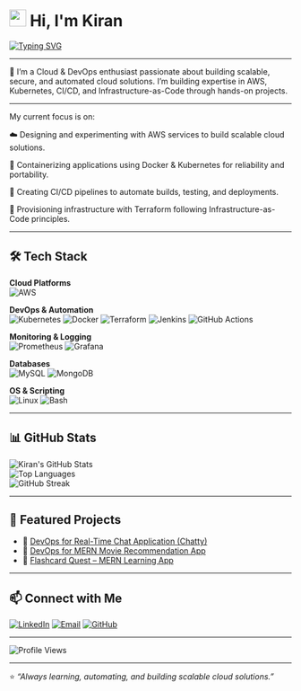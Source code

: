 # <img src="https://media.giphy.com/media/hvRJCLFzcasrR4ia7z/giphy.gif" width="30px"> Hi, I'm Kiran  

[![Typing SVG](https://readme-typing-svg.herokuapp.com?color=36BCF7&lines=Cloud+%26+DevOps+Engineer;AWS+%7C+Kubernetes+%7C+Terraform;CI%2FCD+%7C+Automation+%7C+IaC;Always+Learning+%26+Building)](https://git.io/typing-svg)

---

🚀 I’m a Cloud & DevOps enthusiast passionate about building scalable, secure, and automated cloud solutions. I’m building expertise in AWS, Kubernetes, CI/CD, and Infrastructure-as-Code through hands-on projects.

---

My current focus is on:

☁️ Designing and experimenting with AWS services to build scalable cloud solutions.

🐳 Containerizing applications using Docker & Kubernetes for reliability and portability.

🚀 Creating CI/CD pipelines to automate builds, testing, and deployments.

📝 Provisioning infrastructure with Terraform following Infrastructure-as-Code principles.

---

## 🛠️ Tech Stack  

**Cloud Platforms**  
![AWS](https://img.shields.io/badge/AWS-232F3E?style=for-the-badge&logo=amazonaws&logoColor=white)  

**DevOps & Automation**  
![Kubernetes](https://img.shields.io/badge/Kubernetes-326CE5?style=for-the-badge&logo=kubernetes&logoColor=white) 
![Docker](https://img.shields.io/badge/Docker-2496ED?style=for-the-badge&logo=docker&logoColor=white) 
![Terraform](https://img.shields.io/badge/Terraform-7B42BC?style=for-the-badge&logo=terraform&logoColor=white) 
![Jenkins](https://img.shields.io/badge/Jenkins-D24939?style=for-the-badge&logo=jenkins&logoColor=white)
![GitHub Actions](https://img.shields.io/badge/GitHub_Actions-2088FF?style=for-the-badge&logo=githubactions&logoColor=white) 

**Monitoring & Logging**  
![Prometheus](https://img.shields.io/badge/Prometheus-E6522C?style=for-the-badge&logo=prometheus&logoColor=white) 
![Grafana](https://img.shields.io/badge/Grafana-F46800?style=for-the-badge&logo=grafana&logoColor=white) 

**Databases**  
![MySQL](https://img.shields.io/badge/MySQL-005C84?style=for-the-badge&logo=mysql&logoColor=white) 
![MongoDB](https://img.shields.io/badge/MongoDB-4EA94B?style=for-the-badge&logo=mongodb&logoColor=white)  

**OS & Scripting**  
![Linux](https://img.shields.io/badge/Linux-FCC624?style=for-the-badge&logo=linux&logoColor=black) 
![Bash](https://img.shields.io/badge/Bash-4EAA25?style=for-the-badge&logo=gnu-bash&logoColor=white)  

---

## 📊 GitHub Stats  

![Kiran's GitHub Stats](https://github-readme-stats.vercel.app/api?username=kiranrajeev1&show_icons=true&theme=tokyonight)  
![Top Languages](https://github-readme-stats.vercel.app/api/top-langs/?username=kiranrajeev1&layout=compact&theme=tokyonight)  
![GitHub Streak](https://streak-stats.demolab.com?user=kiranrajeev1&theme=tokyonight)  

---

## 🚀 Featured Projects  

- 🔹 [DevOps for Real-Time Chat Application (Chatty)](https://github.com/kiranrajeev1/DevSecOps-chat-app.git)  
- 🔹 [DevOps for MERN Movie Recommendation App](https://github.com/kiranrajeev1/DevSecOps-MERN-MovieApp.git)  
- 🔹 [Flashcard Quest – MERN Learning App](https://github.com/kiranrajeev1/Flashcard-Quest-MERN-App.git)  

---

## 📫 Connect with Me  

[![LinkedIn](https://img.shields.io/badge/LinkedIn-0077B5?style=for-the-badge&logo=linkedin&logoColor=white)](https://linkedin.com/in/kiran-rajeevkv) 
[![Email](https://img.shields.io/badge/Email-D14836?style=for-the-badge&logo=gmail&logoColor=white)](mailto:kiranrajeev2003@gmail.com) 
[![GitHub](https://img.shields.io/badge/GitHub-181717?style=for-the-badge&logo=github&logoColor=white)](https://github.com/kiranrajeev1)  

---

![Profile Views](https://komarev.com/ghpvc/?username=kiranrajeev1&color=blue&style=flat-square)

---

⭐️ *“Always learning, automating, and building scalable cloud solutions.”*  
